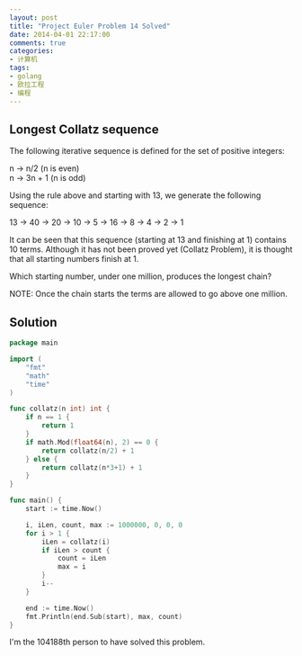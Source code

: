 ```yaml
---
layout: post
title: "Project Euler Problem 14 Solved"
date: 2014-04-01 22:17:00
comments: true
categories:
- 计算机
tags:
- golang
- 欧拉工程
- 编程
---
```


Longest Collatz sequence
------------------------

The following iterative sequence is defined for the set of positive integers:

n → n/2 (n is even)  
n → 3n + 1 (n is odd)

Using the rule above and starting with 13, we generate the following sequence:

13 → 40 → 20 → 10 → 5 → 16 → 8 → 4 → 2 → 1

It can be seen that this sequence (starting at 13 and finishing at 1) contains 10 terms. Although it has not been proved yet (Collatz Problem), it is thought that all starting numbers finish at 1.

Which starting number, under one million, produces the longest chain?

NOTE: Once the chain starts the terms are allowed to go above one million.

Solution
--------

```go
package main

import (
    "fmt"
    "math"
    "time"
)

func collatz(n int) int {
    if n == 1 {
        return 1
    }
    if math.Mod(float64(n), 2) == 0 {
        return collatz(n/2) + 1
    } else {
        return collatz(n*3+1) + 1
    }
}

func main() {
    start := time.Now()

    i, iLen, count, max := 1000000, 0, 0, 0
    for i > 1 {
        iLen = collatz(i)
        if iLen > count {
            count = iLen
            max = i
        }
        i--
    }

    end := time.Now()
    fmt.Println(end.Sub(start), max, count)
}
```

I'm the 104188th person to have solved this problem.
